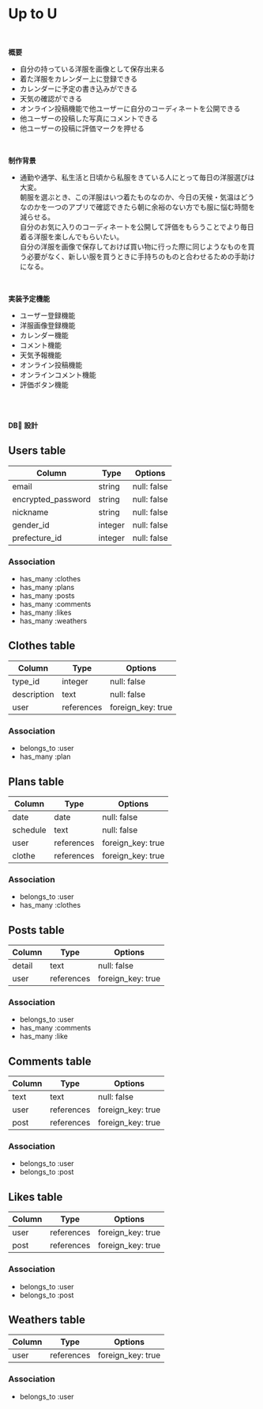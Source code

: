 # Up to U
<br>

**概要**
* 自分の持っている洋服を画像として保存出来る  
* 着た洋服をカレンダー上に登録できる  
* カレンダーに予定の書き込みができる  
* 天気の確認ができる  
* オンライン投稿機能で他ユーザーに自分のコーディネートを公開できる  
* 他ユーザーの投稿した写真にコメントできる  
* 他ユーザーの投稿に評価マークを押せる  
<br>

**制作背景**
* 通勤や通学、私生活と日頃から私服をきている人にとって毎日の洋服選びは大変。  
朝服を選ぶとき、この洋服はいつ着たものなのか、今日の天候・気温はどうなのかを一つのアプリで確認できたら朝に余裕のない方でも服に悩む時間を減らせる。  
自分のお気に入りのコーディネートを公開して評価をもらうことでより毎日着る洋服を楽しんでもらいたい。  
自分の洋服を画像で保存しておけば買い物に行った際に同じようなものを買う必要がなく、新しい服を買うときに手持ちのものと合わせるための手助けになる。  
<br>

**実装予定機能**
* ユーザー登録機能  
* 洋服画像登録機能  
* カレンダー機能  
* コメント機能  
* 天気予報機能  
* オンライン投稿機能  
* オンラインコメント機能  
* 評価ボタン機能  
<br>
<br>

**DB 設計**

## Users table

| Column             | Type                | Options                 |
|--------------------|---------------------|-------------------------|
| email              | string              | null: false             |
| encrypted_password | string              | null: false             |
| nickname           | string              | null: false             |
| gender_id          | integer             | null: false             |
| prefecture_id      | integer             | null: false             |

### Association

* has_many :clothes
* has_many :plans
* has_many :posts
* has_many :comments
* has_many :likes
* has_many :weathers


## Clothes table

| Column           | Type          | Options             |
| ---------------- | ------------- | ------------------- |
| type_id          | integer       | null: false         |
| description      | text          | null: false         |
| user             | references    | foreign_key: true   |

### Association
* belongs_to :user
* has_many :plan


## Plans table

| Column           |Type           |Options              |
| ---------------- | ------------- | ------------------- |
| date             | date          | null: false         |
| schedule         | text          | null: false         |
| user             | references    | foreign_key: true   |
| clothe           | references    | foreign_key: true   |

### Association
* belongs_to :user
* has_many :clothes


## Posts table

| Column           |Type           |Options              |
| ---------------- | ------------- | ------------------- |
| detail           | text          | null: false         |
| user             | references    | foreign_key: true   |

### Association
* belongs_to :user
* has_many :comments
* has_many :like


## Comments table

| Column           |Type           |Options              |
| ---------------- | ------------- | ------------------- |
| text             | text          | null: false         |
| user             | references    | foreign_key: true   |
| post             | references    | foreign_key: true   |

### Association
* belongs_to :user
* belongs_to :post


## Likes table

| Column           |Type           |Options              |
| ---------------- | ------------- | ------------------- |
| user             | references    | foreign_key: true   |
| post             | references    | foreign_key: true   |

### Association
* belongs_to :user
* belongs_to :post


## Weathers table

| Column           |Type           |Options              |
| ---------------- | ------------- | ------------------- |
| user             | references    | foreign_key: true   |

### Association
* belongs_to :user